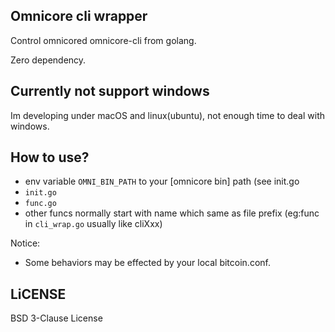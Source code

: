 Omnicore cli wrapper
----

Control omnicored omnicore-cli from golang.


Zero dependency.

## Currently not support windows
Im developing under macOS and linux(ubuntu), not enough time to deal with windows.

## How to use?
- env variable `OMNI_BIN_PATH` to your [omnicore bin] path (see init.go
- `init.go`
- `func.go`
- other funcs normally start with name which same as file prefix (eg:func in `cli_wrap.go` usually like cliXxx)

Notice:
- Some behaviors may be effected by your local bitcoin.conf.



## LiCENSE
BSD 3-Clause License


